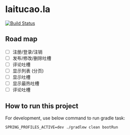# laitucao.la
[![Build Status](https://travis-ci.org/DoubleCiti/laitucao.la.svg?branch=master)](https://travis-ci.org/DoubleCiti/laitucao.la)

## Road map

- [ ] 注册/登录/注销
- [ ] 发布/修改/删除吐槽
- [ ] 评论吐槽
- [ ] 显示列表 (分页)
- [ ] 显示吐槽
- [ ] 显示最热吐槽
- [ ] 评论吐槽

## How to run this project

For development, use below command to run gradle task:

```
SPRING_PROFILES_ACTIVE=dev ./gradlew clean bootRun
```
